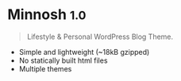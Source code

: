 # Minnosh <small>1.0</small>

> Lifestyle & Personal WordPress Blog Theme.

- Simple and lightweight (~18kB gzipped)
- No statically built html files
- Multiple themes
